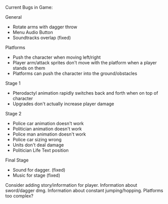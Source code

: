 Current Bugs in Game:

General
- Rotate arms with dagger throw
- Menu Audio Button
- Soundtracks overlap (fixed)

Platforms
- Push the character when moving left/right
- Player arm/attack sprites don't move with the platform when a player stands on them
- Platforms can push the character into the ground/obstacles

Stage 1
- Pterodactyl animation rapidly switches back and forth when on top of character
- Upgrades don't actually increase player damage

Stage 2
- Police car animation doesn't work
- Politician animation doesn't work
- Police man animation doesn't work
- Police car sizing wrong
- Units don't deal damage
- Politician Life Text position

Final Stage
- Sound for dagger. (fixed)
- Music for stage (fixed)

Consider adding story/information for player.
Information about sword/dagger dmg.
Information about constant jumping/hopping.
Platforms too complex?
